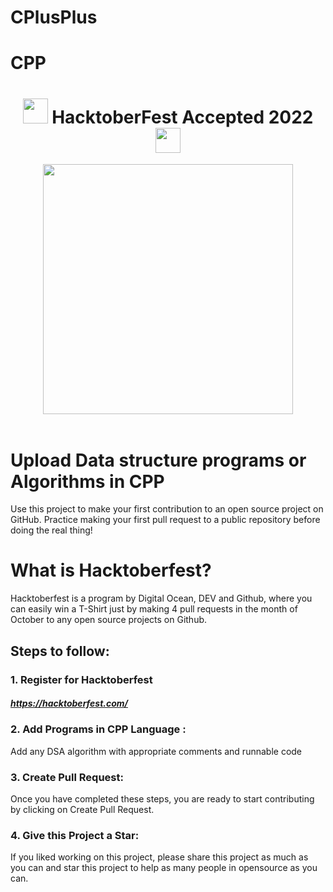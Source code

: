 # CPlusPlus

# CPP


<h1 align="center"> <img src= "https://octodex.github.com/images/original.png" width= "40" /> HacktoberFest Accepted 2022 <img src= "https://octodex.github.com/images/original.png" width= "40" /> </h1>




<div align="center">
<img src= "https://external-preview.redd.it/d_6uprRJpBPS9-1ExJsjCWbbrQrHg8V1DxvTmCsSpH0.jpg?width=640&crop=smart&auto=webp&s=c86d4993194a52f9b1e39ccd6a929d532f380bf7" width= "400"/>
</div>

<br>



# Upload Data structure programs or Algorithms in CPP

Use this project to make your first contribution to an open source project on GitHub. Practice making your first pull request to a public repository before doing the real thing!

# What is Hacktoberfest?

Hacktoberfest is a program by Digital Ocean, DEV and Github, where you can easily win a T-Shirt just by making 4 pull requests in the month of October to any open source projects on Github.

## Steps to follow:

### 1. Register for Hacktoberfest

##### https://hacktoberfest.com/

### 2. Add Programs in CPP Language :

Add any DSA algorithm with appropriate comments and runnable code

### 3. Create Pull Request:

Once you have completed these steps, you are ready to start contributing by clicking on Create Pull Request.

### 4. Give this Project a Star:

If you liked working on this project, please share this project as much as you can and star this project to help as many people in opensource as you can.




